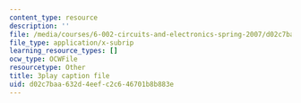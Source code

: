```yaml
---
content_type: resource
description: ''
file: /media/courses/6-002-circuits-and-electronics-spring-2007/d02c7baa632d4eefc2c646701b8b883e_4TCnYYpZxEc.srt
file_type: application/x-subrip
learning_resource_types: []
ocw_type: OCWFile
resourcetype: Other
title: 3play caption file
uid: d02c7baa-632d-4eef-c2c6-46701b8b883e
---
```


